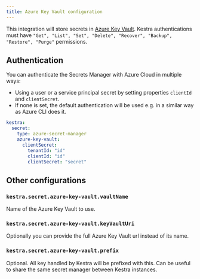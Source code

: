 ```yaml
---
title: Azure Key Vault configuration
---
```


This integration will store secrets in [Azure Key Vault](https://azure.microsoft.com/products/key-vault/). Kestra authentications must have `"Get", "List", "Set", "Delete", "Recover", "Backup", "Restore", "Purge"` permissions.

## Authentication
You can authenticate the Secrets Manager with Azure Cloud in multiple ways:
- Using a user or a service principal secret by setting properties `clientId` and `clientSecret`.
- If none is set, the default authentication will be used e.g. in a similar way as Azure CLI does it.

```yaml
kestra:
  secret:
    type: azure-secret-manager
    azure-key-vault:
      clientSecret:
        tenantId: "id"
        clientId: "id"
        clientSecret: "secret"
```

## Other configurations
### `kestra.secret.azure-key-vault.vaultName`
Name of the Azure Key Vault to use.

### `kestra.secret.azure-key-vault.keyVaultUri`
Optionally you can provide the full Azure Key Vault url instead of its name.

### `kestra.secret.azure-key-vault.prefix`
Optional. All key handled by Kestra will be prefixed with this. Can be useful to share the same secret manager between Kestra instances.
